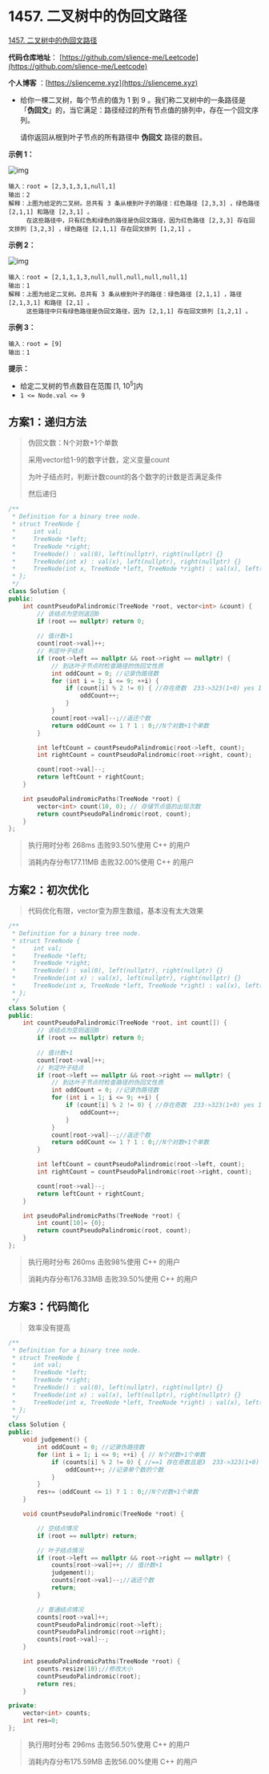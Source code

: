 

# 1457. 二叉树中的伪回文路径

[1457. 二叉树中的伪回文路径](https://leetcode.cn/problems/pseudo-palindromic-paths-in-a-binary-tree/)

**代码仓库地址**： [https://github.com/slience-me/Leetcode](https://github.com/slience-me/Leetcode)

**个人博客** ：[https://slienceme.xyz](https://slienceme.xyz)

- 给你一棵二叉树，每个节点的值为 1 到 9 。我们称二叉树中的一条路径是 「**伪回文**」的，当它满足：路径经过的所有节点值的排列中，存在一个回文序列。

  请你返回从根到叶子节点的所有路径中 **伪回文** 路径的数目。

   

**示例 1：**

![img](images/palindromic_paths_1.png)

```
输入：root = [2,3,1,3,1,null,1]
输出：2 
解释：上图为给定的二叉树。总共有 3 条从根到叶子的路径：红色路径 [2,3,3] ，绿色路径 [2,1,1] 和路径 [2,3,1] 。
     在这些路径中，只有红色和绿色的路径是伪回文路径，因为红色路径 [2,3,3] 存在回文排列 [3,2,3] ，绿色路径 [2,1,1] 存在回文排列 [1,2,1] 。
```

**示例 2：**

![img](images/palindromic_paths_2.png)

```
输入：root = [2,1,1,1,3,null,null,null,null,null,1]
输出：1 
解释：上图为给定二叉树。总共有 3 条从根到叶子的路径：绿色路径 [2,1,1] ，路径 [2,1,3,1] 和路径 [2,1] 。
     这些路径中只有绿色路径是伪回文路径，因为 [2,1,1] 存在回文排列 [1,2,1] 。
```

**示例 3：**

```
输入：root = [9]
输出：1
```

**提示：**

- 给定二叉树的节点数目在范围 [1, 10<sup>5</sup>]内
- `1 <= Node.val <= 9`



## 方案1：递归方法

> 伪回文数：N个对数+1个单数
>
> 采用vector给1-9的数字计数，定义变量count
>
> 为叶子结点时，判断计数count的各个数字的计数是否满足条件
>
> 然后递归

```cpp
/**
 * Definition for a binary tree node.
 * struct TreeNode {
 *     int val;
 *     TreeNode *left;
 *     TreeNode *right;
 *     TreeNode() : val(0), left(nullptr), right(nullptr) {}
 *     TreeNode(int x) : val(x), left(nullptr), right(nullptr) {}
 *     TreeNode(int x, TreeNode *left, TreeNode *right) : val(x), left(left), right(right) {}
 * };
 */
class Solution {
public:
    int countPseudoPalindromic(TreeNode *root, vector<int> &count) {
        // 该结点为空则返回0
        if (root == nullptr) return 0;
        
        // 值计数+1
        count[root->val]++;
        // 判定叶子结点
        if (root->left == nullptr && root->right == nullptr) {
            // 到达叶子节点时检查路径的伪回文性质
            int oddCount = 0; //记录伪路径数
            for (int i = 1; i <= 9; ++i) {
                if (count[i] % 2 != 0) { //存在奇数  233->323(1+0) yes 1232(1+0+1) no
                    oddCount++;
                }
            }
            count[root->val]--;//返还个数
            return oddCount <= 1 ? 1 : 0;//N个对数+1个单数
        }

        int leftCount = countPseudoPalindromic(root->left, count);
        int rightCount = countPseudoPalindromic(root->right, count);

        count[root->val]--;
        return leftCount + rightCount;
    }

    int pseudoPalindromicPaths(TreeNode *root) {
        vector<int> count(10, 0); // 存储节点值的出现次数
        return countPseudoPalindromic(root, count);
    }
};
```

> 执行用时分布 268ms 击败93.50%使用 C++ 的用户
>
> 消耗内存分布177.11MB 击败32.00%使用 C++ 的用户



## 方案2：初次优化

> 代码优化有限，vector变为原生数组，基本没有太大效果
>

```cpp
/**
 * Definition for a binary tree node.
 * struct TreeNode {
 *     int val;
 *     TreeNode *left;
 *     TreeNode *right;
 *     TreeNode() : val(0), left(nullptr), right(nullptr) {}
 *     TreeNode(int x) : val(x), left(nullptr), right(nullptr) {}
 *     TreeNode(int x, TreeNode *left, TreeNode *right) : val(x), left(left), right(right) {}
 * };
 */
class Solution {
public:
    int countPseudoPalindromic(TreeNode *root, int count[]) {
        // 该结点为空则返回0
        if (root == nullptr) return 0;
        
        // 值计数+1
        count[root->val]++;
        // 判定叶子结点
        if (root->left == nullptr && root->right == nullptr) {
            // 到达叶子节点时检查路径的伪回文性质
            int oddCount = 0; //记录伪路径数
            for (int i = 1; i <= 9; ++i) {
                if (count[i] % 2 != 0) { //存在奇数  233->323(1+0) yes 1232(1+0+1) no
                    oddCount++;
                }
            }
            count[root->val]--;//返还个数
            return oddCount <= 1 ? 1 : 0;//N个对数+1个单数
        }

        int leftCount = countPseudoPalindromic(root->left, count);
        int rightCount = countPseudoPalindromic(root->right, count);

        count[root->val]--;
        return leftCount + rightCount;
    }

    int pseudoPalindromicPaths(TreeNode *root) {
        int count[10]= {0};
        return countPseudoPalindromic(root, count);
    }
};
```

> 执行用时分布 260ms 击败98%使用 C++ 的用户
>
> 消耗内存分布176.33MB 击败39.50%使用 C++ 的用户



## 方案3：代码简化

> 效率没有提高

```cpp
/**
 * Definition for a binary tree node.
 * struct TreeNode {
 *     int val;
 *     TreeNode *left;
 *     TreeNode *right;
 *     TreeNode() : val(0), left(nullptr), right(nullptr) {}
 *     TreeNode(int x) : val(x), left(nullptr), right(nullptr) {}
 *     TreeNode(int x, TreeNode *left, TreeNode *right) : val(x), left(left), right(right) {}
 * };
 */
class Solution {
public:
    void judgement() {
        int oddCount = 0; //记录伪路径数
        for (int i = 1; i <= 9; ++i) { // N个对数+1个单数
            if (counts[i] % 2 != 0) { //==1 存在奇数且是3  233->323(1+0) yes 1232(1+0+1) no
                oddCount++; //记录单个数的个数
            }
        }
        res+= (oddCount <= 1) ? 1 : 0;//N个对数+1个单数
    }

    void countPseudoPalindromic(TreeNode *root) {

        // 空结点情况
        if (root == nullptr) return;

        // 叶子结点情况
        if (root->left == nullptr && root->right == nullptr) {
            counts[root->val]++; // 值计数+1
            judgement();
            counts[root->val]--;//返还个数
            return;
        }

        // 普通结点情况
        counts[root->val]++;
        countPseudoPalindromic(root->left);
        countPseudoPalindromic(root->right);
        counts[root->val]--;
    }

    int pseudoPalindromicPaths(TreeNode *root) {
        counts.resize(10);//修改大小
        countPseudoPalindromic(root);
        return res;
    }

private:
    vector<int> counts;
    int res=0;
};
```

> 执行用时分布 296ms 击败56.50%使用 C++ 的用户
>
> 消耗内存分布175.59MB 击败56.00%使用 C++ 的用户